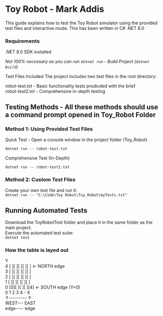 # Toy Robot - Mark Addis 

This guide explains how to test the Toy Robot simulator using the provided test files and interactive mode.
This has been written in C# .NET 8.0

### Requirements
.NET 8.0 SDK installed

*Not 100% necessary as you can run `dotnet run` - Build Project (`dotnet build`)*

Test Files Included
The project includes two test files in the root directory:<br>

robot-test.txt - Basic functionality tests prodivded with the brief<br>
robot-test2.txt - Comprehensive in-depth testing

## Testing Methods - All these methods should use a command prompt opened in Toy_Robot Folder
### Method 1: Using Provided Test Files

Quick Test - Open a console window in the project folder (Toy_Robot) 

`dotnet run -- robot-test.txt`

Comprehensive Test (In-Depth)

`dotnet run -- robot-test2.txt`

### Method 2: Custom Test Files
Create your own test file and run it:<br>
`dotnet run -- "C:\Code\Toy Robot\Toy_Robot\myTests.txt"`

## Running Automated Tests

Download the ToyRobotTest folder and place it in the same folder as the main project.<br>
Execute the automated test suite:<br>
`dotnet test`


### How the table is layed out
Y<br>
4  [ ][ ][ ][ ][ ]  ← NORTH edge<br>
3  [ ][ ][ ][ ][ ]<br>
2  [ ][ ][ ][ ][ ]<br>
1  [ ][ ][ ][ ][ ]<br>
0  [0][ ][ ][ ][4]  ← SOUTH edge (Y=0)<br>
   0  1  2  3  4 -  X<br>
   ↑---------             ↑<br>
 WEST---            EAST<br>
 edge----            edge<br>
